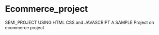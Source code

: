 # Ecommerce_project
SEMI_PROJECT USING HTML CSS and JAVASCRIPT 
A SAMPLE Project on ecommerce project 
